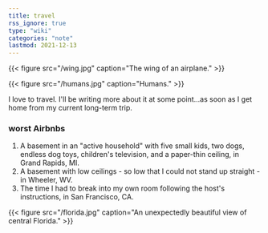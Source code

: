 ```yaml
---
title: travel
rss_ignore: true
type: "wiki"
categories: "note"
lastmod: 2021-12-13
---
```


{{< figure src="/wing.jpg" caption="The wing of an airplane." >}}

{{< figure src="/humans.jpg" caption="Humans." >}}

I love to travel. I'll be writing more about it at some point...as soon as I get home from my current long-term trip.

### worst Airbnbs

1. A basement in an "active household" with five small kids, two dogs, endless dog toys, children's television, and a paper-thin ceiling, in Grand Rapids, MI.
2. A basement with low ceilings - so low that I could not stand up straight - in Wheeler, WV.
3. The time I had to break into my own room following the host's instructions, in San Francisco, CA.

{{< figure src="/florida.jpg" caption="An unexpectedly beautiful view of central Florida." >}}